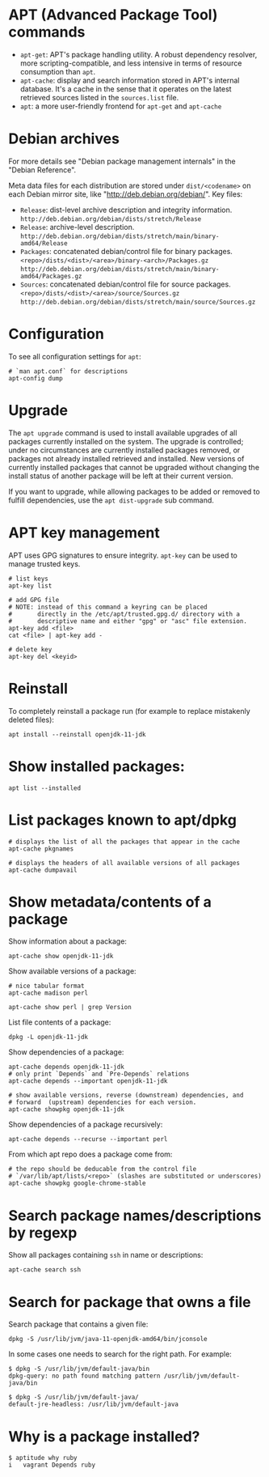 # APT (Advanced Package Tool) commands

- `apt-get`: APT's package handling utility. A robust dependency resolver, more
  scripting-compatible, and less intensive in terms of resource consumption than
  `apt`.
- `apt-cache`: display and search information stored in APT's internal
  database. It's a cache in the sense that it operates on the latest retrieved
  sources listed in the `sources.list` file.
- `apt`: a more user-friendly frontend for `apt-get` and `apt-cache`

# Debian archives
For more details see "Debian package management internals" in the "Debian
Reference".

Meta data files for each distribution are stored under `dist/<codename>` on each
Debian mirror site, like "http://deb.debian.org/debian/". Key files:

- `Release`: dist-level archive description and integrity information.
  `http://deb.debian.org/debian/dists/stretch/Release`
- `Release`: archive-level description.
  `http://deb.debian.org/debian/dists/stretch/main/binary-amd64/Release`
- `Packages`: concatenated debian/control file for binary packages.
  `<repo>/dists/<dist>/<area>/binary-<arch>/Packages.gz`
  `http://deb.debian.org/debian/dists/stretch/main/binary-amd64/Packages.gz`
- `Sources`: concatenated debian/control file for source packages.
  `<repo>/dists/<dist>/<area>/source/Sources.gz`
  `http://deb.debian.org/debian/dists/stretch/main/source/Sources.gz`


# Configuration
To see all configuration settings for `apt`:

    # `man apt.conf` for descriptions
    apt-config dump

# Upgrade
The `apt upgrade` command is used to install available upgrades of all packages
currently installed on the system. The upgrade is controlled; under no
circumstances are currently installed packages removed, or packages not already
installed retrieved and installed. New versions of currently installed packages
that cannot be upgraded without changing the install status of another package
will be left at their current version.

If you want to upgrade, while allowing packages to be added or removed to
fulfill dependencies, use the `apt dist-upgrade` sub command.

# APT key management
APT uses GPG signatures to ensure integrity. `apt-key` can be used to manage
trusted keys.

    # list keys
    apt-key list

    # add GPG file
    # NOTE: instead of this command a keyring can be placed
    #       directly in the /etc/apt/trusted.gpg.d/ directory with a
    #       descriptive name and either "gpg" or "asc" file extension.
    apt-key add <file>
    cat <file> | apt-key add -

    # delete key
    apt-key del <keyid>

# Reinstall
To completely reinstall a package run (for example to replace mistakenly deleted
files):

    apt install --reinstall openjdk-11-jdk

# Show installed packages:

    apt list --installed

# List packages known to apt/dpkg

    # displays the list of all the packages that appear in the cache
    apt-cache pkgnames

    # displays the headers of all available versions of all packages
    apt-cache dumpavail


# Show metadata/contents of a package
Show information about a package:

    apt-cache show openjdk-11-jdk

Show available versions of a package:

    # nice tabular format
    apt-cache madison perl

    apt-cache show perl | grep Version

List file contents of a package:

    dpkg -L openjdk-11-jdk

Show dependencies of a package:

    apt-cache depends openjdk-11-jdk
    # only print `Depends` and `Pre-Depends` relations
    apt-cache depends --important openjdk-11-jdk

    # show available versions, reverse (downstream) dependencies, and
    # forward  (upstream) dependencies for each version.
    apt-cache showpkg openjdk-11-jdk

Show dependencies of a package recursively:

    apt-cache depends --recurse --important perl

From which apt repo does a package come from:

    # the repo should be deducable from the control file
    # `/var/lib/apt/lists/<repo>` (slashes are substituted or underscores)
    apt-cache showpkg google-chrome-stable

# Search package names/descriptions by regexp

Show all packages containing `ssh` in name or descriptions:

    apt-cache search ssh


# Search for package that owns a file
Search package that contains a given file:

    dpkg -S /usr/lib/jvm/java-11-openjdk-amd64/bin/jconsole

In some cases one needs to search for the right path. For example:

    $ dpkg -S /usr/lib/jvm/default-java/bin
    dpkg-query: no path found matching pattern /usr/lib/jvm/default-java/bin

    $ dpkg -S /usr/lib/jvm/default-java/
    default-jre-headless: /usr/lib/jvm/default-java

# Why is a package installed?

    $ aptitude why ruby
    i   vagrant Depends ruby
